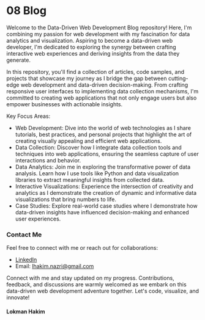 # 08 Blog
Welcome to the Data-Driven Web Development Blog repository! Here, I'm combining my passion for web development with my fascination for data analytics and visualization. Aspiring to become a data-driven web developer, I'm dedicated to exploring the synergy between crafting interactive web experiences and deriving insights from the data they generate.

In this repository, you'll find a collection of articles, code samples, and projects that showcase my journey as I bridge the gap between cutting-edge web development and data-driven decision-making. From crafting responsive user interfaces to implementing data collection mechanisms, I'm committed to creating web applications that not only engage users but also empower businesses with actionable insights.

Key Focus Areas:
* Web Development: Dive into the world of web technologies as I share tutorials, best practices, and personal projects that highlight the art of creating visually appealing and efficient web applications.
* Data Collection: Discover how I integrate data collection tools and techniques into web applications, ensuring the seamless capture of user interactions and behavior.
* Data Analytics: Join me in exploring the transformative power of data analysis. Learn how I use tools like Python and data visualization libraries to extract meaningful insights from collected data.
* Interactive Visualizations: Experience the intersection of creativity and analytics as I demonstrate the creation of dynamic and informative data visualizations that bring numbers to life.
* Case Studies: Explore real-world case studies where I demonstrate how data-driven insights have influenced decision-making and enhanced user experiences.


### Contact Me
Feel free to connect with me or reach out for collaborations:

- [LinkedIn](https://www.linkedin.com/in/lhakimnazri/)
- Email: [lhakim.nazri@gmail.com](lhakim.nazri@gmail.com)

Connect with me and stay updated on my progress. Contributions, feedback, and discussions are warmly welcomed as we embark on this data-driven web development adventure together.
Let's code, visualize, and innovate!

#### Lokman Hakim
